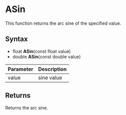 # ASin #

This function returns the arc sine of the specified value.

## Syntax ##

- float **ASin**(const float value)
- double **ASin**(const double value)

| Parameter | Description |
| --- | --- |
| value | sine value |

## Returns ##

Returns the arc sine.